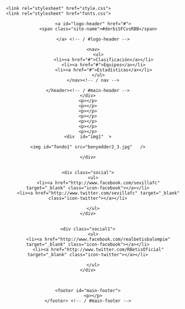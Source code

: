 <!DOCTYPE html>
<html lang="es">
<head>
	<meta charset="utf-8">
	<title>Ejercicio2 - DGPI</title>
 
        <link rel="stylesheet" href="style.css">
		<link rel="stylesheet" href="fonts.css">
</head>
 
<body>
	<div>
	<header id="main-header">
		
		<a id="logo-header" href="#">
			<span class="site-name">#derbiSFCvsRBB</span>
			
		</a> <!-- / #logo-header -->
 
		<nav>
			<ul>
				<li><a href="#">Clasificación</a></li>
				<li><a href="#">Equipos</a></li>
				<li><a href="#">Estadísticas</a></li>
			</ul>
		</nav><!-- / nav -->
 
	</header><!-- / #main-header -->
	</div>
	<p></p>
	<p></p>
	<p></p>
	<p></p>
	<p></p>
	<p></p>
	<p></p>
	<div  id="img1"  >

	<img id="fondo1" src="benyedder2_3.jpg"   />

	</div>
	
	
	<div class="social">
		<ul>
			<li><a href="http://www.facebook.com/sevillafc" target="_blank" class="icon-facebook"></a></li>
			<li><a href="http://www.twitter.com/sevillafc" target="_blank" class="icon-twitter"></a></li>
			
		</ul>
	</div>
	
	
	<div class="social1">
		<ul>
			<li><a href="http://www.facebook.com/realbetisbalompie" target="_blank" class="icon-facebook"></a></li>
			<li><a href="http://www.twitter.com/RBetisOficial" target="_blank" class="icon-twitter"></a></li>
			
		</ul>
	</div>
	
	
	
	<footer id="main-footer">
		<p></p>
	</footer> <!-- / #main-footer -->
 
	
</body>
</html>
